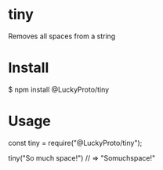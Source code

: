 # tiny
Removes all spaces from a string 

# Install
$ npm install @LuckyProto/tiny

# Usage
const tiny = require("@LuckyProto/tiny");

tiny("So much space!")
// => "Somuchspace!"
